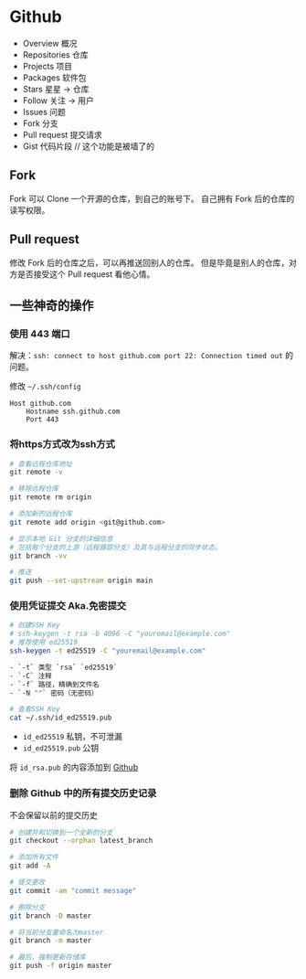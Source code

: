 # Github

- Overview 概况
- Repositories 仓库
- Projects 项目
- Packages 软件包
- Stars 星星 -> 仓库
- Follow 关注 -> 用户
- Issues 问题
- Fork 分支
- Pull request 提交请求
- Gist 代码片段 // 这个功能是被墙了的

## Fork

Fork 可以 Clone 一个开源的仓库，到自己的账号下。
自己拥有 Fork 后的仓库的读写权限。

## Pull request

修改 Fork 后的仓库之后，可以再推送回别人的仓库。
但是毕竟是别人的仓库，对方是否接受这个 Pull request 看他心情。

## 一些神奇的操作

### 使用 443 端口

解决：`ssh: connect to host github.com port 22: Connection timed out` 的问题。

修改 `~/.ssh/config`

```config
Host github.com
    Hostname ssh.github.com
    Port 443
```

### 将https方式改为ssh方式

```sh
# 查看远程仓库地址
git remote -v

# 移除远程仓库
git remote rm origin

# 添加新的远程仓库
git remote add origin <git@github.com>

# 显示本地 Git 分支的详细信息
# 包括每个分支的上游（远程跟踪分支）及其与远程分支的同步状态。
git branch -vv

# 推送
git push --set-upstream origin main
```

### 使用凭证提交 Aka.免密提交

```bash
# 创建SSH Key
# ssh-keygen -t rsa -b 4096 -C "youremail@example.com"
# 推荐使用 ed25519
ssh-keygen -t ed25519 -C "youremail@example.com"

- `-t` 类型 `rsa` `ed25519`
- `-C` 注释
- `-f` 路径，精确到文件名
- `-N ""` 密码（无密码）

# 查看SSH Key
cat ~/.ssh/id_ed25519.pub
```

- `id_ed25519` 私钥，不可泄漏
- `id_ed25519.pub` 公钥

将 `id_rsa.pub` 的内容添加到 [Github](https://github.com/settings/keys)

### 删除 Github 中的所有提交历史记录

不会保留以前的提交历史

```bash
# 创建并和切换到一个全新的分支
git checkout --orphan latest_branch

# 添加所有文件
git add -A

# 提交更改
git commit -am "commit message"

# 删除分支
git branch -D master

# 将当前分支重命名为master
git branch -m master

# 最后，强制更新存储库
git push -f origin master
```
